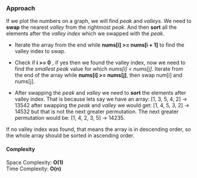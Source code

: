 ### Approach

If we plot the numbers on a graph, we will find *peak* and *valleys*. We need to **swap** the nearest *valley* from the rightmost *peak*. And then **sort** all the elements after the *valley index* which we swapped with the *peak*.

* Iterate the array from the end while **nums[i] >= nums[i + 1]** to find the valley index to swap.

* Check if **i >= 0** , if yes then we found the valley index, now we need to find the *smallest peak* value for which *nums[i] < nums[j]*. Iterate from the end of the array while **nums[i] >= nums[j]**, then swap num[i] and nums[j].

* After swapping the *peak* and *valley* we need to **sort** the elements after valley index. That is because lets say we have an array: [1, 3, 5, 4, 2] -> 13542 after swapping the *peak* and *valley* we would get: [1, 4, 5, 3, 2] -> 14532 but that is not the next greater permutation. The next greater permutation would be: [1, 4, 2, 3, 5] -> 14235.

If no valley index was found, that means the array is in descending order, so the whole array should be sorted in ascending order.

#### Complexity

Space Complexity: **O(1)** <br>
Time Complexity: **O(n)**